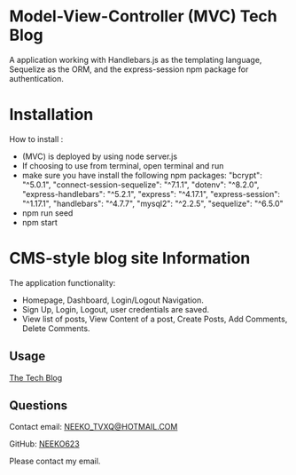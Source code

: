 # Model-View-Controller (MVC) Tech Blog

A application working with Handlebars.js as the templating language, Sequelize as the ORM, and the express-session npm package for authentication.

# Installation

How to install :
- (MVC) is deployed by using node server.js
- If choosing to use from terminal, open terminal and run 
- make sure you have install the following npm packages:
"bcrypt": "^5.0.1",
"connect-session-sequelize": "^7.1.1",
"dotenv": "^8.2.0",
"express-handlebars": "^5.2.1",
"express": "^4.17.1",
"express-session": "^1.17.1",
"handlebars": "^4.7.7",
"mysql2": "^2.2.5",
"sequelize": "^6.5.0"
- npm run seed
- npm start

# CMS-style blog site Information
The application functionality:
- Homepage, Dashboard, Login/Logout Navigation.
- Sign Up, Login, Logout, user credentials are saved.
- View list of posts, View Content of a post, Create Posts, Add Comments, Delete Comments.

## Usage
[The Tech Blog]()

## Questions
Contact email: NEEKO_TVXQ@HOTMAIL.COM

GitHub: [NEEKO623](https://github.com/NEEKO623)

Please contact my email.